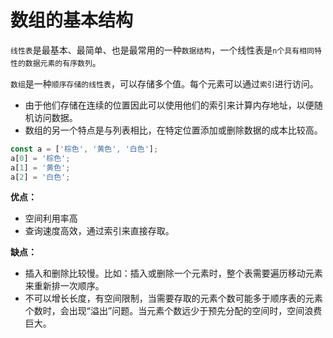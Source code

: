 # 数组的基本结构

`线性表`是最基本、最简单、也是最常用的一种`数据结构`，一个线性表是`n个具有相同特性的数据元素的有序数列`。

`数组`是一种`顺序存储的线性表`，可以存储多个值。每个元素可以通过`索引`进行访问。

- 由于他们存储在连续的位置因此可以使用他们的索引来计算内存地址，以便随机访问数据。
- 数组的另一个特点是与列表相比，在特定位置添加或删除数据的成本比较高。

```js
const a = ['棕色', '黄色', '白色'];
a[0] = '棕色';
a[1] = '黄色';
a[2] = '白色';
```

**优点：**

- 空间利用率高
- 查询速度高效，通过索引来直接存取。

**缺点：**

- 插入和删除比较慢。比如：插入或删除一个元素时，整个表需要遍历移动元素来重新排一次顺序。
- 不可以增长长度，有空间限制，当需要存取的元素个数可能多于顺序表的元素个数时，会出现“溢出”问题。当元素个数远少于预先分配的空间时，空间浪费巨大。
